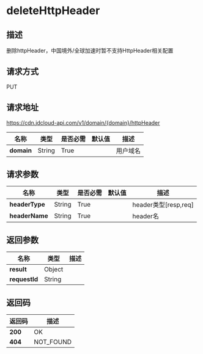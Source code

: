 # deleteHttpHeader


## 描述
删除httpHeader，中国境外/全球加速时暂不支持HttpHeader相关配置

## 请求方式
PUT

## 请求地址
https://cdn.jdcloud-api.com/v1/domain/{domain}/httpHeader

|名称|类型|是否必需|默认值|描述|
|---|---|---|---|---|
|**domain**|String|True| |用户域名|

## 请求参数
|名称|类型|是否必需|默认值|描述|
|---|---|---|---|---|
|**headerType**|String|True| |header类型[resp,req]|
|**headerName**|String|True| |header名|


## 返回参数
|名称|类型|描述|
|---|---|---|
|**result**|Object| |
|**requestId**|String| |


## 返回码
|返回码|描述|
|---|---|
|**200**|OK|
|**404**|NOT_FOUND|
